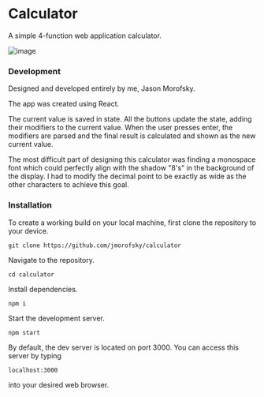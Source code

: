 # Calculator

A simple 4-function web application calculator.

![image](https://github.com/jmorofsky/calculator/assets/80358703/932bc33d-9bd4-4840-8442-8f99757f638a)

### Development

Designed and developed entirely by me, Jason Morofsky.

The app was created using React.

The current value is saved in state. All the buttons update the state, adding their modifiers to the current value. When the user presses enter, the modifiers are parsed and the final result is calculated and shown as the new current value.

The most difficult part of designing this calculator was finding a monospace font which could perfectly align with the shadow "8's" in the background of the display. I had to modify the decimal point to be exactly as wide as the other characters to achieve this goal.

### Installation

To create a working build on your local machine, first clone the repository to your device.

    git clone https://github.com/jmorofsky/calculator

Navigate to the repository.

    cd calculator
    
Install dependencies.

    npm i
    
Start the development server.

    npm start
    
By default, the dev server is located on port 3000. You can access this server by typing

    localhost:3000
    
into your desired web browser.
